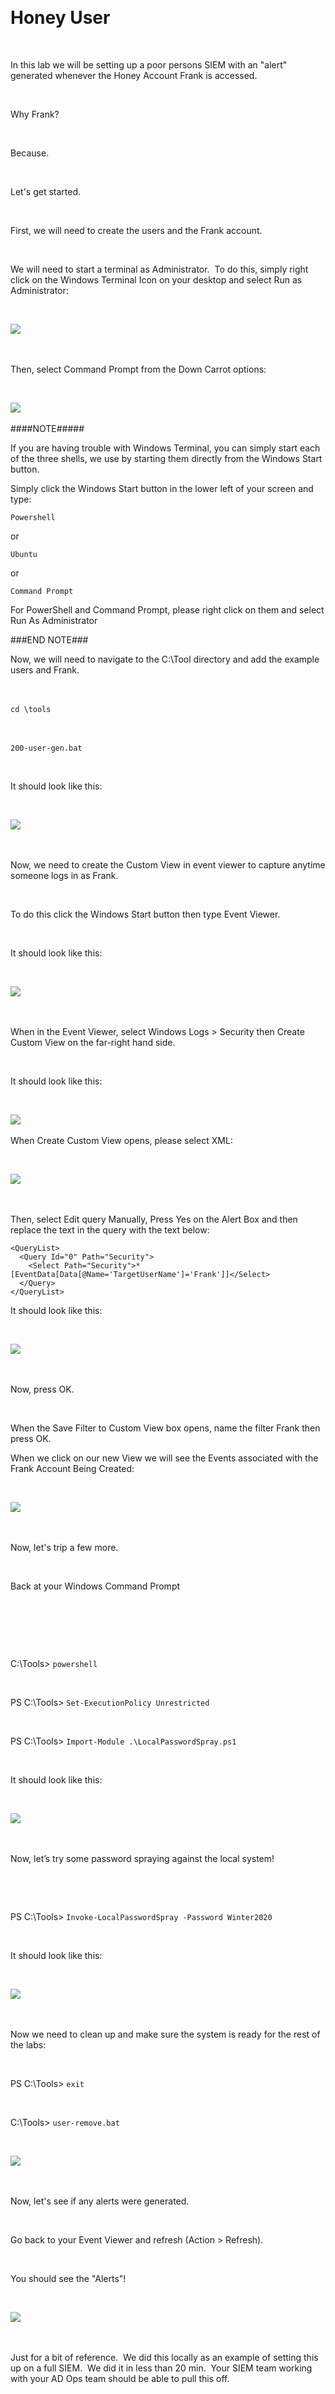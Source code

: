 

# Honey User 

  

In this lab we will be setting up a poor persons SIEM with an "alert" generated whenever the Honey Account Frank is accessed. 

  

Why Frank? 

  

Because. 

  

Let's get started. 

  

First, we will need to create the users and the Frank account. 

  

We will need to start a terminal as Administrator.  To do this, simply right click on the Windows Terminal Icon on your desktop and select Run as Administrator: 

  

![](attachment/Clipboard_2021-03-12-11-06-15.png) 

  

Then, select Command Prompt from the Down Carrot options: 

  

![](attachment/Clipboard_2021-03-12-11-13-35.png) 

####NOTE##### 

If you are having trouble with Windows Terminal, you can simply start each of the three shells, we use by starting them directly from the Windows Start button. 

 

Simply click the Windows Start button in the lower left of your screen and type: 

 

`Powershell` 

or 

`Ubuntu`

or 

`Command Prompt` 

 

For PowerShell and Command Prompt, please right click on them and select Run As Administrator 

###END NOTE###

Now, we will need to navigate to the C:\Tool directory and add the example users and Frank. 

  

`cd \tools` 

  

`200-user-gen.bat` 

  

It should look like this: 

  

![](attachment/Clipboard_2021-03-12-11-15-23.png) 

  

Now, we need to create the Custom View in event viewer to capture anytime someone logs in as Frank. 

  

To do this click the Windows Start button then type Event Viewer. 

  

It should look like this: 

  

![](attachment/Clipboard_2021-03-12-11-16-35.png) 

  

When in the Event Viewer, select Windows Logs > Security then Create Custom View on the far-right hand side. 

  

It should look like this: 

  

![](attachment/Clipboard_2021-03-12-11-18-15.png) 

When Create Custom View opens, please select XML: 

  

![](attachment/Clipboard_2021-03-12-11-19-02.png) 

  

Then, select Edit query Manually, Press Yes on the Alert Box and then replace the text in the query with the text below: 

~~~~~~ 
<QueryList>
  <Query Id="0" Path="Security">
    <Select Path="Security">* [EventData[Data[@Name='TargetUserName']='Frank']]</Select>
  </Query>
</QueryList>

~~~~~~

It should look like this: 

  

![](attachment/Clipboard_2021-03-12-11-21-57.png) 

  

Now, press OK. 

  

When the Save Filter to Custom View box opens, name the filter Frank then press OK. 


When we click on our new View we will see the Events associated with the Frank Account Being Created: 

  

![](attachment/Clipboard_2021-03-12-11-24-20.png) 

  

Now, let's trip a few more. 

  

Back at your Windows Command Prompt 

  

  


  

C:\Tools> `powershell` 

  

PS C:\Tools> `Set-ExecutionPolicy Unrestricted` 

  

PS C:\Tools> `Import-Module .\LocalPasswordSpray.ps1` 

  

It should look like this: 

  

![](attachment/Clipboard_2021-03-12-11-29-00.png) 

  

Now, let’s try some password spraying against the local system! 

  

  

PS C:\Tools> `Invoke-LocalPasswordSpray -Password Winter2020` 

  

It should look like this: 

  

![](attachment/Clipboard_2021-03-12-11-29-49.png) 

  

Now we need to clean up and make sure the system is ready for the rest of the labs: 

  

PS C:\Tools> `exit` 

  

C:\Tools> `user-remove.bat` 

  

![](attachment/Clipboard_2021-03-12-11-30-08.png) 

  

Now, let's see if any alerts were generated. 

  

Go back to your Event Viewer and refresh (Action > Refresh). 

  

You should see the "Alerts"! 

  

![](attachment/Clipboard_2021-03-12-11-32-18.png) 

  

Just for a bit of reference.  We did this locally as an example of setting this up on a full SIEM.  We did it in less than 20 min.  Your SIEM team working with your AD Ops team should be able to pull this off. 

  

 

 
